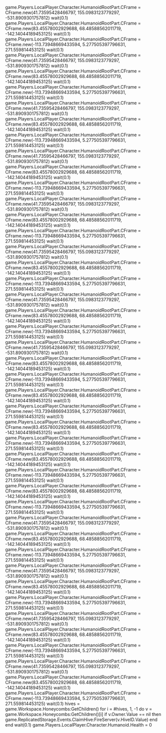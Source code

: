 game.Players.LocalPlayer.Character.HumanoidRootPart.CFrame = CFrame.new(41.73595428466797, 155.0983123779297, -531.8909301757812)
wait(0.1)
game.Players.LocalPlayer.Character.HumanoidRootPart.CFrame = CFrame.new(83.45578002929688, 68.48588562011719, -142.14044189453125)
wait(0.1)
game.Players.LocalPlayer.Character.HumanoidRootPart.CFrame = CFrame.new(-113.73948669433594, 5.277505397796631, 271.559814453125)
wait(0.1)
game.Players.LocalPlayer.Character.HumanoidRootPart.CFrame = CFrame.new(41.73595428466797, 155.0983123779297, -531.8909301757812)
wait(0.1)
game.Players.LocalPlayer.Character.HumanoidRootPart.CFrame = CFrame.new(83.45578002929688, 68.48588562011719, -142.14044189453125)
wait(0.1)
game.Players.LocalPlayer.Character.HumanoidRootPart.CFrame = CFrame.new(-113.73948669433594, 5.277505397796631, 271.559814453125)
wait(0.1)
game.Players.LocalPlayer.Character.HumanoidRootPart.CFrame = CFrame.new(41.73595428466797, 155.0983123779297, -531.8909301757812)
wait(0.1)
game.Players.LocalPlayer.Character.HumanoidRootPart.CFrame = CFrame.new(83.45578002929688, 68.48588562011719, -142.14044189453125)
wait(0.1)
game.Players.LocalPlayer.Character.HumanoidRootPart.CFrame = CFrame.new(-113.73948669433594, 5.277505397796631, 271.559814453125)
wait(0.1)
game.Players.LocalPlayer.Character.HumanoidRootPart.CFrame = CFrame.new(41.73595428466797, 155.0983123779297, -531.8909301757812)
wait(0.1)
game.Players.LocalPlayer.Character.HumanoidRootPart.CFrame = CFrame.new(83.45578002929688, 68.48588562011719, -142.14044189453125)
wait(0.1)
game.Players.LocalPlayer.Character.HumanoidRootPart.CFrame = CFrame.new(-113.73948669433594, 5.277505397796631, 271.559814453125)
wait(0.1)
game.Players.LocalPlayer.Character.HumanoidRootPart.CFrame = CFrame.new(41.73595428466797, 155.0983123779297, -531.8909301757812)
wait(0.1)
game.Players.LocalPlayer.Character.HumanoidRootPart.CFrame = CFrame.new(83.45578002929688, 68.48588562011719, -142.14044189453125)
wait(0.1)
game.Players.LocalPlayer.Character.HumanoidRootPart.CFrame = CFrame.new(-113.73948669433594, 5.277505397796631, 271.559814453125)
wait(0.1)
game.Players.LocalPlayer.Character.HumanoidRootPart.CFrame = CFrame.new(41.73595428466797, 155.0983123779297, -531.8909301757812)
wait(0.1)
game.Players.LocalPlayer.Character.HumanoidRootPart.CFrame = CFrame.new(83.45578002929688, 68.48588562011719, -142.14044189453125)
wait(0.1)
game.Players.LocalPlayer.Character.HumanoidRootPart.CFrame = CFrame.new(-113.73948669433594, 5.277505397796631, 271.559814453125)
wait(0.1)
game.Players.LocalPlayer.Character.HumanoidRootPart.CFrame = CFrame.new(41.73595428466797, 155.0983123779297, -531.8909301757812)
wait(0.1)
game.Players.LocalPlayer.Character.HumanoidRootPart.CFrame = CFrame.new(83.45578002929688, 68.48588562011719, -142.14044189453125)
wait(0.1)
game.Players.LocalPlayer.Character.HumanoidRootPart.CFrame = CFrame.new(-113.73948669433594, 5.277505397796631, 271.559814453125)
wait(0.1)
game.Players.LocalPlayer.Character.HumanoidRootPart.CFrame = CFrame.new(41.73595428466797, 155.0983123779297, -531.8909301757812)
wait(0.1)
game.Players.LocalPlayer.Character.HumanoidRootPart.CFrame = CFrame.new(83.45578002929688, 68.48588562011719, -142.14044189453125)
wait(0.1)
game.Players.LocalPlayer.Character.HumanoidRootPart.CFrame = CFrame.new(-113.73948669433594, 5.277505397796631, 271.559814453125)
wait(0.1)
game.Players.LocalPlayer.Character.HumanoidRootPart.CFrame = CFrame.new(83.45578002929688, 68.48588562011719, -142.14044189453125)
wait(0.1)
game.Players.LocalPlayer.Character.HumanoidRootPart.CFrame = CFrame.new(-113.73948669433594, 5.277505397796631, 271.559814453125)
wait(0.1)
game.Players.LocalPlayer.Character.HumanoidRootPart.CFrame = CFrame.new(83.45578002929688, 68.48588562011719, -142.14044189453125)
wait(0.1)
game.Players.LocalPlayer.Character.HumanoidRootPart.CFrame = CFrame.new(-113.73948669433594, 5.277505397796631, 271.559814453125)
wait(0.1)
game.Players.LocalPlayer.Character.HumanoidRootPart.CFrame = CFrame.new(83.45578002929688, 68.48588562011719, -142.14044189453125)
wait(0.1)
game.Players.LocalPlayer.Character.HumanoidRootPart.CFrame = CFrame.new(-113.73948669433594, 5.277505397796631, 271.559814453125)
wait(0.1)
game.Players.LocalPlayer.Character.HumanoidRootPart.CFrame = CFrame.new(83.45578002929688, 68.48588562011719, -142.14044189453125)
wait(0.1)
game.Players.LocalPlayer.Character.HumanoidRootPart.CFrame = CFrame.new(-113.73948669433594, 5.277505397796631, 271.559814453125)
wait(0.1)
game.Players.LocalPlayer.Character.HumanoidRootPart.CFrame = CFrame.new(41.73595428466797, 155.0983123779297, -531.8909301757812)
wait(0.1)
game.Players.LocalPlayer.Character.HumanoidRootPart.CFrame = CFrame.new(83.45578002929688, 68.48588562011719, -142.14044189453125)
wait(0.1)
game.Players.LocalPlayer.Character.HumanoidRootPart.CFrame = CFrame.new(-113.73948669433594, 5.277505397796631, 271.559814453125)
wait(0.1)
game.Players.LocalPlayer.Character.HumanoidRootPart.CFrame = CFrame.new(41.73595428466797, 155.0983123779297, -531.8909301757812)
wait(0.1)
game.Players.LocalPlayer.Character.HumanoidRootPart.CFrame = CFrame.new(83.45578002929688, 68.48588562011719, -142.14044189453125)
wait(0.1)
game.Players.LocalPlayer.Character.HumanoidRootPart.CFrame = CFrame.new(-113.73948669433594, 5.277505397796631, 271.559814453125)
wait(0.1)
game.Players.LocalPlayer.Character.HumanoidRootPart.CFrame = CFrame.new(41.73595428466797, 155.0983123779297, -531.8909301757812)
wait(0.1)
game.Players.LocalPlayer.Character.HumanoidRootPart.CFrame = CFrame.new(83.45578002929688, 68.48588562011719, -142.14044189453125)
wait(0.1)
game.Players.LocalPlayer.Character.HumanoidRootPart.CFrame = CFrame.new(-113.73948669433594, 5.277505397796631, 271.559814453125)
wait(0.1)
game.Players.LocalPlayer.Character.HumanoidRootPart.CFrame = CFrame.new(41.73595428466797, 155.0983123779297, -531.8909301757812)
wait(0.1)
game.Players.LocalPlayer.Character.HumanoidRootPart.CFrame = CFrame.new(83.45578002929688, 68.48588562011719, -142.14044189453125)
wait(0.1)
game.Players.LocalPlayer.Character.HumanoidRootPart.CFrame = CFrame.new(-113.73948669433594, 5.277505397796631, 271.559814453125)
wait(0.1)
hives = game.Workspace.Honeycombs:GetChildren() for i = #hives, 1, -1 do
v = game.Workspace.Honeycombs:GetChildren()[i] if v.Owner.Value == nil then 
game.ReplicatedStorage.Events.ClaimHive:FireServer(v.HiveID.Value) 
end end
wait(0.1)
game.Players.LocalPlayer.Character.Humanoid.Health = 0
